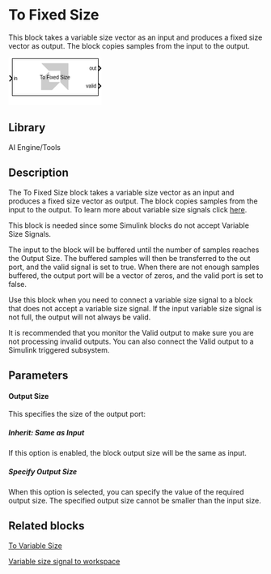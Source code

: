 # To Fixed Size

This block takes a variable size vector as an input and produces a fixed
size vector as output. The block copies samples from the input to the
output.

  
![](./Images/block.png)  

## Library

AI Engine/Tools

## Description

The To Fixed Size block takes a variable size vector as an input and
produces a fixed size vector as output. The block copies samples from
the input to the output. To learn more about variable size signals click [here](../../GEN/variable_size_signal/README.md).

This block is needed since some Simulink blocks do not accept Variable Size Signals. 

The input to the block will be buffered until the number of samples
reaches the Output Size. The buffered samples will then be transferred
to the out port, and the valid signal is set to true. When there are not
enough samples buffered, the output port will be a vector of zeros, and
the valid port is set to false.

Use this block when you need to connect a variable size signal to a
block that does not accept a variable size signal. If the input variable
size signal is not full, the output will not always be valid.

<div class="noteBox">
It is recommended that you monitor the Valid output to make sure
you are not processing invalid outputs. You can also connect the Valid
output to a Simulink triggered subsystem.
</div>

## Parameters

#### Output Size  
This specifies the size of the output port:

##### Inherit: Same as Input  
If this option is enabled, the block output size will be the same as
input.

##### Specify Output Size  
When this option is selected, you can specify the value of the required
output size. The specified output size cannot be smaller than the input size.

## Related blocks
[To Variable Size](../To_Variable_Size/README.md)

[Variable size signal to workspace](../Variable_Size_Signal_to_Workspace/README.md)

